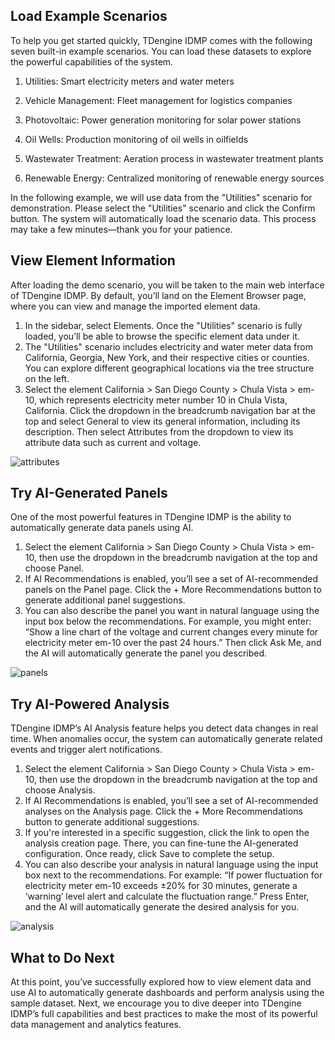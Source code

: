 ## Load Example Scenarios

To help you get started quickly, TDengine IDMP comes with the following seven built-in example scenarios. You can load these datasets to explore the powerful capabilities of the system.

1. Utilities: Smart electricity meters and water meters

1. Vehicle Management: Fleet management for logistics companies
1. Photovoltaic: Power generation monitoring for solar power stations
1. Oil Wells: Production monitoring of oil wells in oilfields
1. Wastewater Treatment: Aeration process in wastewater treatment plants
1. Renewable Energy: Centralized monitoring of renewable energy sources

In the following example, we will use data from the "Utilities" scenario for demonstration. Please select the "Utilities" scenario and click the Confirm button. The system will automatically load the scenario data. This process may take a few minutes—thank you for your patience.

## View Element Information

After loading the demo scenario, you will be taken to the main web interface of TDengine IDMP. By default, you’ll land on the Element Browser page, where you can view and manage the imported element data.

1. In the sidebar, select Elements. Once the "Utilities" scenario is fully loaded, you’ll be able to browse the specific element data under it.
1. The "Utilities" scenario includes electricity and water meter data from California, Georgia, New York, and their respective cities or counties. You can explore different geographical locations via the tree structure on the left.
1. Select the element California > San Diego County > Chula Vista > em-10, which represents electricity meter number 10 in Chula Vista, California. Click the dropdown in the breadcrumb navigation bar at the top and select General to view its general information, including its description. Then select Attributes from the dropdown to view its attribute data such as current and voltage.

![attributes](/docs-img/get-started/attributes.png)

## Try AI-Generated Panels

One of the most powerful features in TDengine IDMP is the ability to automatically generate data panels using AI.

1. Select the element California > San Diego County > Chula Vista > em-10, then use the dropdown in the breadcrumb navigation at the top and choose Panel.
1. If AI Recommendations is enabled, you’ll see a set of AI-recommended panels on the Panel page. Click the + More Recommendations button to generate additional panel suggestions.
1. You can also describe the panel you want in natural language using the input box below the recommendations. For example, you might enter: “Show a line chart of the voltage and current changes every minute for electricity meter em-10 over the past 24 hours.” Then click Ask Me, and the AI will automatically generate the panel you described.

![panels](/docs-img/get-started/panels.png)

## Try AI-Powered Analysis

TDengine IDMP’s AI Analysis feature helps you detect data changes in real time. When anomalies occur, the system can automatically generate related events and trigger alert notifications.

1. Select the element California > San Diego County > Chula Vista > em-10, then use the dropdown in the breadcrumb navigation at the top and choose Analysis.
1. If AI Recommendations is enabled, you’ll see a set of AI-recommended analyses on the Analysis page. Click the + More Recommendations button to generate additional suggestions.
1. If you're interested in a specific suggestion, click the link to open the analysis creation page. There, you can fine-tune the AI-generated configuration. Once ready, click Save to complete the setup.
1. You can also describe your analysis in natural language using the input box next to the recommendations.
   For example: “If power fluctuation for electricity meter em-10 exceeds ±20% for 30 minutes, generate a ‘warning’ level alert and calculate the fluctuation range.” Press Enter, and the AI will automatically generate the desired analysis for you.

![analysis](/docs-img/get-started/analysis.png)

## What to Do Next

At this point, you’ve successfully explored how to view element data and use AI to automatically generate dashboards and perform analysis using the sample dataset. Next, we encourage you to dive deeper into TDengine IDMP’s full capabilities and best practices to make the most of its powerful data management and analytics features.
